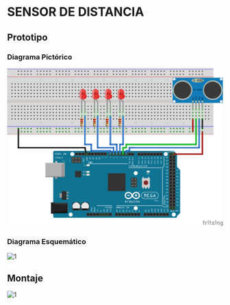 # SENSOR DE DISTANCIA
## Prototipo
### Diagrama Pictórico
![1](https://github.com/juanmanuel2011/Proyecto-guiado/blob/master/Images/1untitled%20Sketch_bb.png)
### Diagrama Esquemático
![1](https://github.com/juanmanuel2011/Proyecto-guiado/blob/master/Images/1untitled%20Sketch_esquem%C3%A1tico.png)
## Montaje
![1](https://github.com/juanmanuel2011/Proyecto-guiado/blob/master/IMG_20190217_162033.png)
